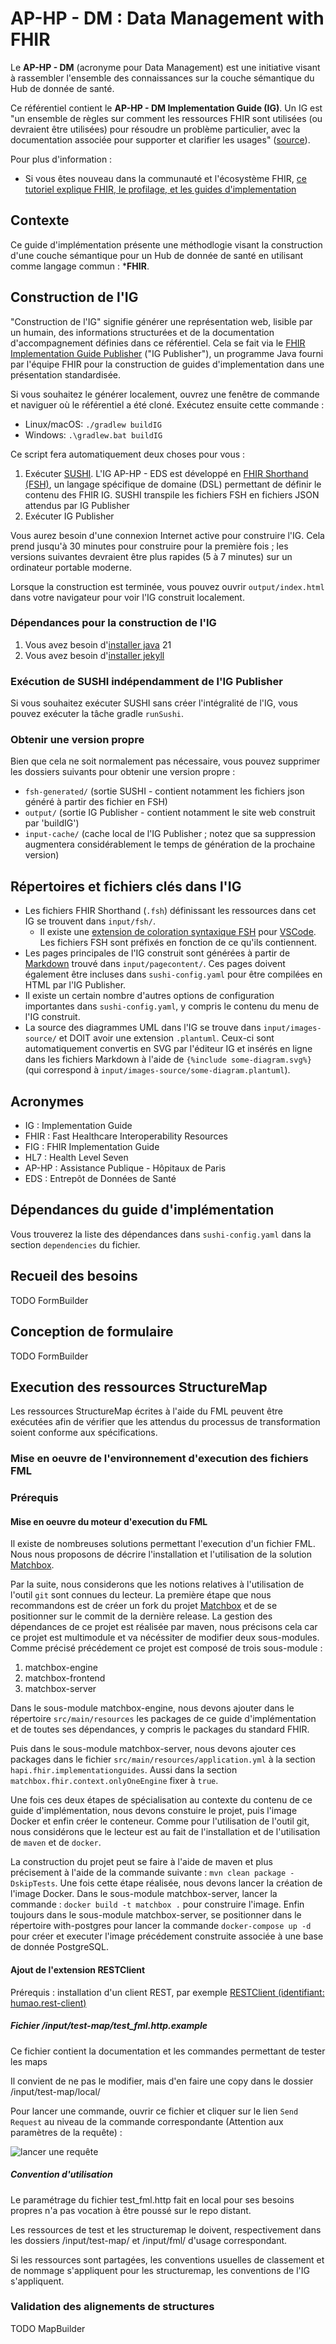 # AP-HP - DM : Data Management with FHIR

Le **AP-HP - DM** (acronyme pour Data Management) est une initiative visant à rassembler l'ensemble des connaissances 
sur la couche sémantique du Hub de donnée de santé.

Ce référentiel contient le **AP-HP - DM Implementation Guide (IG)**. Un IG est "un ensemble de règles sur comment les
ressources FHIR sont utilisées (ou devraient être utilisées) pour résoudre un problème particulier, avec la
documentation associée pour supporter et clarifier les usages" ([source](https://www.hl7.org/fhir/implementationguide.html)).

Pour plus d'information :

- Si vous êtes nouveau dans la communauté et l'écosystème FHIR, [ce tutoriel explique FHIR, le profilage, et les guides d'implementation](https://fire.ly/blog/how-to-create-your-first-fhir-profile/)

## Contexte

Ce guide d'implémentation présente une méthodlogie visant la construction d'une couche sémantique pour un Hub de donnée de santé en utilisant comme langage commun : ***FHIR**.

## Construction de l'IG

"Construction de l'IG" signifie générer une représentation web, lisible par un humain, des informations structurées et
de la documentation d'accompagnement définies dans ce référentiel. Cela se fait via le [FHIR Implementation Guide Publisher](https://confluence.hl7.org/display/FHIR/IG+Publisher+Documentation)
("IG Publisher"), un programme Java fourni par l'équipe FHIR pour la construction de guides d'implementation dans une
présentation standardisée.

Si vous souhaitez le générer localement, ouvrez une fenêtre de commande et naviguer où le référentiel a été cloné.
Exécutez ensuite cette commande :

- Linux/macOS: `./gradlew buildIG`
- Windows: `.\gradlew.bat buildIG`

Ce script fera automatiquement deux choses pour vous :

1. Exécuter [SUSHI](https://fshschool.org/docs/sushi/). L'IG AP-HP - EDS est développé en [FHIR Shorthand (FSH)](http://build.fhir.org/ig/HL7/fhir-shorthand/),
   un langage spécifique de domaine (DSL) permettant de définir le contenu des FHIR IG. SUSHI transpile les fichiers FSH en
   fichiers JSON attendus par IG Publisher
2. Exécuter IG Publisher

Vous aurez besoin d'une connexion Internet active pour construire l'IG. Cela prend jusqu'à 30 minutes pour construire
pour la première fois ; les versions suivantes devraient être plus rapides (5 à 7 minutes) sur un ordinateur portable
moderne.

Lorsque la construction est terminée, vous pouvez ouvrir `output/index.html` dans votre navigateur pour voir l'IG
construit localement.

### Dépendances pour la construction de l'IG

1. Vous avez besoin d'[installer java](https://adoptium.net/) 21
2. Vous avez besoin d'[installer jekyll](https://jekyllrb.com/docs/installation/)

### Exécution de SUSHI indépendamment de l'IG Publisher

Si vous souhaitez exécuter SUSHI sans créer l'intégralité de l'IG, vous pouvez exécuter la tâche gradle `runSushi`.

### Obtenir une version propre

Bien que cela ne soit normalement pas nécessaire, vous pouvez supprimer les dossiers suivants pour obtenir une version
propre :

- `fsh-generated/` (sortie SUSHI - contient notamment les fichiers json généré à partir des fichier en FSH)
- `output/` (sortie IG Publisher - contient notamment le site web construit par 'buildIG')
- `input-cache/` (cache local de l'IG Publisher ; notez que sa suppression augmentera considérablement le temps de
  génération de la prochaine version)

## Répertoires et fichiers clés dans l'IG

- Les fichiers FHIR Shorthand (`.fsh`) définissant les ressources dans cet IG se trouvent dans `input/fsh/`.
    - Il existe une [extension de coloration syntaxique FSH](https://marketplace.visualstudio.com/items?itemName=MITRE-Health.vscode-language-fsh)
      pour [VSCode](https://code.visualstudio.com).
      Les fichiers FSH sont préfixés en fonction de ce qu'ils contiennent.
- Les pages principales de l'IG construit sont générées à partir de [Markdown](https://daringfireball.net/projects/markdown/)
  trouvé dans `input/pagecontent/`. Ces pages doivent également être incluses dans `sushi-config.yaml` pour être compilées
  en HTML par l'IG Publisher.
- Il existe un certain nombre d'autres options de configuration importantes dans `sushi-config.yaml`, y compris le
  contenu du menu de l'IG construit.
- La source des diagrammes UML dans l'IG se trouve dans `input/images-source/` et DOIT avoir une extension `.plantuml`.
  Ceux-ci sont automatiquement convertis en SVG par l'éditeur IG et insérés en ligne dans les fichiers Markdown à l'aide
  de `{%include some-diagram.svg%}` (qui correspond à `input/images-source/some-diagram.plantuml`).

## Acronymes

* IG : Implementation Guide
* FHIR : Fast Healthcare Interoperability Resources
* FIG : FHIR Implementation Guide
* HL7 : Health Level Seven
* AP-HP : Assistance Publique - Hôpitaux de Paris
* EDS : Entrepôt de Données de Santé

## Dépendances du guide d'implémentation

Vous trouverez la liste des dépendances dans `sushi-config.yaml` dans la section `dependencies` du fichier.

## Recueil des besoins

TODO FormBuilder

## Conception de formulaire

TODO FormBuilder

## Execution des ressources StructureMap

Les ressources StructureMap écrites à l'aide du FML peuvent être exécutées afin de vérifier que les attendus du processus de transformation soient conforme aux spécifications.

### Mise en oeuvre de l'environnement d'execution des fichiers FML

### Prérequis

#### Mise en oeuvre du moteur d'execution du FML

Il existe de nombreuses solutions permettant l'execution d'un fichier FML. Nous nous proposons de décrire l'installation et l'utilisation de la solution [Matchbox](https://github.com/ahdis/matchbox).

Par la suite, nous considerons que les notions relatives à l'utilisation de l'outil `git` sont connues du lecteur. La première étape que nous recommandons est de créer un fork du projet [Matchbox](https://github.com/ahdis/matchbox) et de se positionner sur le commit de la dernière release. La gestion des dépendances de ce projet est réalisée par maven, nous précisons cela car ce projet est multimodule et va nécéssiter de modifier deux sous-modules. Comme précisé précédement ce projet est composé de trois sous-module :

1. matchbox-engine
2. matchbox-frontend
3. matchbox-server

Dans le sous-module matchbox-engine, nous devons ajouter dans le répertoire `src/main/resources` les packages de ce guide d'implémentation et de toutes ses dépendances, y compris le packages du standard FHIR.

Puis dans le sous-module matchbox-server, nous devons ajouter ces packages dans le fichier `src/main/resources/application.yml` à la section `hapi.fhir.implementationguides`. Aussi dans la section `matchbox.fhir.context.onlyOneEngine` fixer à `true`.

Une fois ces deux étapes de spécialisation au contexte du contenu de ce guide d'implémentation, nous devons constuire le projet, puis l'image Docker et enfin créer le conteneur. Comme pour l'utilisation de l'outil git, nous considérons que le lecteur est au fait de l'installation et de l'utilisation de `maven` et de `docker`.

La construction du projet peut se faire à l'aide de maven et plus précisement à l'aide de la commande suivante : `mvn clean package -DskipTests`. Une fois cette étape réalisée, nous devons lancer la création de l'image Docker. Dans le sous-module matchbox-server, lancer la commande : `docker build -t matchbox .` pour construire l'image. Enfin toujours dans le sous-module matchbox-server, se positionner dans le répertoire with-postgres pour lancer la commande `docker-compose up -d` pour créer et executer l'image précédement construite associée à une base de donnée PostgreSQL.

#### Ajout de l'extension RESTClient

Prérequis : installation d'un client REST, par exemple [RESTClient (identifiant: humao.rest-client)](https://marketplace.visualstudio.com/items?itemName=humao.rest-client#:~:text=Once%20you%20prepared%20a%20request,press%20F1%20and%20then%20select%2F)

##### Fichier /input/test-map/test_fml.http.example

Ce fichier contient la documentation et les commandes permettant de tester les maps

Il convient de ne pas le modifier, mais d'en faire une copy dans le dossier /input/test-map/local/

Pour lancer une commande, ouvrir ce fichier et cliquer sur le lien `Send Request` au niveau de la commande correspondante (Attention aux paramètres de la requête) : 

![lancer une requête](input/images/RESTQuery.png)

##### Convention d'utilisation 

Le paramétrage du fichier test_fml.http fait en local pour ses besoins propres n'a pas vocation à être poussé sur le repo distant. 

Les ressources de test et les structuremap le doivent, respectivement dans les dossiers /input/test-map/ et /input/fml/ d'usage correspondant. 

Si les ressources sont partagées, les conventions usuelles de classement et de nommage s'appliquent pour les structuremap, les conventions de l'IG s'appliquent. 


### Validation des alignements de structures 

TODO MapBuilder
